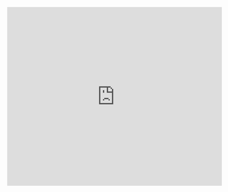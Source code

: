 <iframe src="http://www.youtube.com/embed/mU1JcPikdMs?wmode=transparent" allowfullscreen frameborder="0" height="417" width="500"></iframe>
